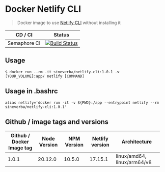 Docker Netlify CLI
==================

> Docker image to use [Netlify CLI](https://www.npmjs.com/package/netlify-cli) without installing it

| CD / CI   | Status |
| --------- | ------ |
| Semaphore CI | [![Build Status](https://sineverba.semaphoreci.com/badges/docker-netlify-cli/branches/master.svg?style=shields)](https://sineverba.semaphoreci.com/projects/docker-netlify-cli) |


## Usage

`$ docker run --rm -it sineverba/netlify-cli:1.0.1 -v [YOUR_VOLUME]:app/ netlify [COMMAND]`


## Usage in .bashrc

`alias netlify='docker run -it -v ${PWD}:/app --entrypoint netlify --rm sineverba/netlify-cli:1.0.1'`

## Github / image tags and versions

| Github / Docker Image tag | Node Version | NPM Version | Netlify version | Architecture |
| ------------------------- | ------------ | ----------- | --------------- | ------------ |
| 1.0.1 | 20.12.0 | 10.5.0 | 17.15.1 | linux/amd64, linux/arm64/v8 |